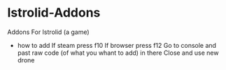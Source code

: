 # Istrolid-Addons
Addons For Istrolid (a game)

- how to add
   If steam press f10
   If browser press f12
   Go to console and past raw code (of what you whant to add) in there
   Close and use new drone
